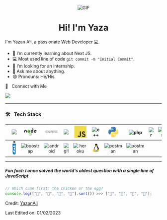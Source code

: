 <p align="center">
<img alt="GIF" src="https://media.giphy.com/media/dWesBcTLavkZuG35MI/giphy.gif" width="850" height="200" />
 <p/>
<h1 align="center"> Hi! I'm Yaza</h1>

I'm Yazan Ali, a passionate Web Developer 💻.

<!-- TODO: Add last video link -->

- :seedling: I’m currently learning about Next JS.
- :computer: Most used line of code `git commit -m "Initial Commit"`.
- 🤔 I’m looking for an internship.
- :speech_balloon: Ask me about anything.
- 😄 Pronouns: He/His.

🤝 &nbsp; Connect with Me

[<img src="https://img.shields.io/badge/linkedin-%230077B5.svg?&style=for-the-badge&logo=linkedin&logoColor=white" />](https://www.linkedin.com/in/yazan-ali/)

<hr>

### 🛠 &nbsp; Tech Stack

|        <img src="https://raw.githubusercontent.com/devicons/devicon/master/icons/react/react-original-wordmark.svg" width=40>        |                               <img src="https://www.vectorlogo.zone/logos/springio/springio-icon.svg" width=40>                                | <img src="https://raw.githubusercontent.com/devicons/devicon/master/icons/nodejs/nodejs-original-wordmark.svg" width="40"> | <img src="https://raw.githubusercontent.com/devicons/devicon/master/icons/express/express-original-wordmark.svg" width="40"> |       <img src="https://www.vectorlogo.zone/logos/java/java-vertical.svg" width="40">       | <img src="https://raw.githubusercontent.com/devicons/devicon/master/icons/javascript/javascript-original.svg" width="40"> |          <img src="https://raw.githubusercontent.com/coderjojo/coderjojo/master/img/cpp.png" alt="c++" width="40">          | <img src="https://raw.githubusercontent.com/devicons/devicon/master/icons/python/python-original.svg" alt="python" width="40"> |                 <img src="https://www.vectorlogo.zone/logos/php/php-ar21.svg" alt="php" width="40">                 | <img src="https://www.vectorlogo.zone/logos/r-project/r-project-icon.svg" alt="r" width="40"> | <img src="https://www.vectorlogo.zone/logos/mysql/mysql-ar21.svg" alt="mysql" width="40"> | <img src="https://www.vectorlogo.zone/logos/mongodb/mongodb-icon.svg" alt="mongodb" width="40"> | <img src="https://www.vectorlogo.zone/logos/firebase/firebase-icon.svg" alt="firebase" width="40"> | <img src="https://www.vectorlogo.zone/logos/sqlite/sqlite-icon.svg" alt="sqlite" width="40"> |
| :----------------------------------------------------------------------------------------------------------------------------------: | :--------------------------------------------------------------------------------------------------------------------------------------------: | :------------------------------------------------------------------------------------------------------------------------: | :--------------------------------------------------------------------------------------------------------------------------: | :-----------------------------------------------------------------------------------------: | :-----------------------------------------------------------------------------------------------------------------------: | :-------------------------------------------------------------------------------------------------------------------------: | :----------------------------------------------------------------------------------------------------------------------------: | :-----------------------------------------------------------------------------------------------------------------: | :-------------------------------------------------------------------------------------------: | :---------------------------------------------------------------------------------------: | :---------------------------------------------------------------------------------------------: | :------------------------------------------------------------------------------------------------: | :------------------------------------------------------------------------------------------: |
| <img src="https://raw.githubusercontent.com/devicons/devicon/master/icons/html5/html5-original-wordmark.svg" alt="html5" width="40"> | <img src="https://raw.githubusercontent.com/devicons/devicon/master/icons/css3/css3-original-wordmark.svg" alt="css3" width="45" height="45"/> |         <img src="https://www.vectorlogo.zone/logos/getbootstrap/getbootstrap-icon.svg" alt="boostrap" width="40">         |               <img src="https://www.vectorlogo.zone/logos/android/android-icon.svg" alt="android" width="40">                | <img src="https://www.vectorlogo.zone/logos/git-scm/git-scm-icon.svg" alt="git" width="40"> |               <img src="https://www.vectorlogo.zone/logos/heroku/heroku-icon.svg" alt="heroku" width="40">                | <img src="https://raw.githubusercontent.com/devicons/devicon/master/icons/linux/linux-original.svg" alt="linux" width="40"> |             <img src="https://www.vectorlogo.zone/logos/getpostman/getpostman-icon.svg" alt="postman" width="40">              | <img src="https://www.vectorlogo.zone/logos/visualstudio_code/visualstudio_code-icon.svg" alt="postman" width="40"> |

<hr>

##### Fun fact: I once solved the world's oldest question with a single line of JavaScript

<!-- wi*quL3fcV -->

```javascript
// Which came first: the chicken or the egg?
console.log(["🥚", "🐣", "🐥", "🐔"].sort()) >>> ["🐔", "🐣", "🐥", "🥚"];
```

Credit: [YazanAli](https://github.com/Yazan-Ali-01)

Last Edited on: 01/02/2023

